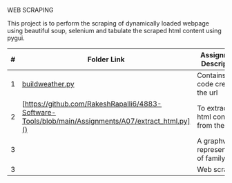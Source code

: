 WEB SCRAPING

This project is to perform the scraping of dynamically loaded webpage using beautiful soup, selenium and tabulate the scraped html content using pygui.

|   #   | Folder Link | Assignment Description |
| :---: | ----------- | ---------------------- |
|   1   | [buildweather.py](https://github.com/RakeshRapalli6/4883-Software-Tools/blob/main/Assignments/A07/buildweather.py) | Contains the code create the url |
|   2   | [https://github.com/RakeshRapalli6/4883-Software-Tools/blob/main/Assignments/A07/extract_html.py]() | To extract the html content from the url
|   3   | []() | A graphviz representation of family tree
|   3   | []() | Web scraping 


